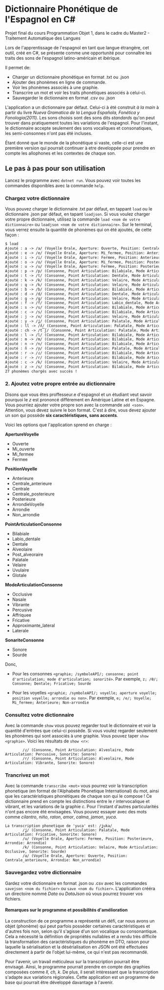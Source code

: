 # Dictionnaire Phonétique de l'Espagnol en C#
Projet final du cours Programmation Objet 1, dans le cadre du Master2 - Traitement Automatique des Langues

Lors de l'apprentissage de l'espagnol en tant que langue étrangère, cet outil, créé en C#, se présente comme une opportunité pour connaître les traits des sons de l'espagnol latino-américain et ibérique. 

Il permet de:
- Charger un dictionnaire phonétique en format .txt ou .json
- Ajouter des phonèmes en ligne de commande.
- Voir les phonèmes associés à une graphie.
- Transcrire un mot et voir les traits phonétiques associés à celui-ci.
- Sauvegarder le dictionnaire en format .csv ou .json

L'application a un dictionnaire par défaut. Celui-ci à été construit _à la main_ à partir  du livre _Nueva Gramatica de la Lengua Española, Fonética y Fonologia(2011)_. Les sons choisis sont des sons dits _standards_ qu'on peut trouver dans pratiquement toutes les variations de l'espagnol. Pour l'instant, le dictionnaire accepte seulement des sons vocaliques et consonatiques, les semi-consonnes n'ont pas été incluses. 

Étant donné que le monde de la phonétique si vaste, celle-ci est une première version qui pourrait continuer à etre developpée pour prendre en compte les allophones et les contextes de chaque son. 

## Le pas à pas pour son utilisation

Lancez le programme avec `dotnet run`. Vous pouvez voir toutes les commandes disponibles avec la commande `help`.

###  Chargez votre dictionnaire
Vous pouvez charger le dictionnaire .txt par défaut, en tappant `load` ou le dictionnaire .json par défaut, en tapant `loadjson`. Si vous voulez charger votre propre dictionnaire, utilisez la commande `load <nom de votre dictionnaire>` ou `loadjson <nom de votre dictionnaire>`. Sur le terminal, vous verrez ensuite la quantité de phonèmes qui on été ajoutés, de cette façon : 

```markdown
$ load
Ajouté : a -> /a/ (Voyelle Orale, Aperture: Ouverte, Position: Centrale_anterieure, Arrondie: Non_arrondie)
Ajouté : e -> /e/ (Voyelle Orale, Aperture: Mi_fermee, Position: Anterieure, Arrondie: Non_arrondie)
Ajouté : i -> /i/ (Voyelle Orale, Aperture: Fermee, Position: Anterieure, Arrondie: Non_arrondie)
Ajouté : o -> /o/ (Voyelle Orale, Aperture: Mi_fermee, Position: Posterieure, Arrondie: Arrondie)
Ajouté : u -> /u/ (Voyelle Orale, Aperture: Fermee, Position: Posterieure, Arrondie: Arrondie)
Ajouté : p -> /p/ (Consonne, Point Articulation: Bilabiale, Mode Articulation: Occlusive, Sonorite: Sourde)
Ajouté : t -> /t/ (Consonne, Point Articulation: Dentale, Mode Articulation: Occlusive, Sonorite: Sourde)
Ajouté : k -> /k/ (Consonne, Point Articulation: Velaire, Mode Articulation: Occlusive, Sonorite: Sourde)
Ajouté : q -> /k/ (Consonne, Point Articulation: Velaire, Mode Articulation: Occlusive, Sonorite: Sourde)
Ajouté : b -> /b/ (Consonne, Point Articulation: Bilabiale, Mode Articulation: Occlusive, Sonorite: Sonore)
Ajouté : d -> /d/ (Consonne, Point Articulation: Dentale, Mode Articulation: Occlusive, Sonorite: Sonore)
Ajouté : g -> /g/ (Consonne, Point Articulation: Velaire, Mode Articulation: Occlusive, Sonorite: Sourde)
Ajouté : f -> /f/ (Consonne, Point Articulation: Labio_dentale, Mode Articulation: Fricative, Sonorite: Sourde)
Ajouté : s -> /s/ (Consonne, Point Articulation: Bilabiale, Mode Articulation: Fricative, Sonorite: Sourde)
Ajouté : c -> /s/ (Consonne, Point Articulation: Bilabiale, Mode Articulation: Fricative, Sonorite: Sourde)
Ajouté : j -> /x/ (Consonne, Point Articulation: Velaire, Mode Articulation: Fricative, Sonorite: Sourde)
Ajouté : y -> /ʝ/ (Consonne, Point Articulation: Palatale, Mode Articulation: Fricative, Sonorite: Sonore)
Ajouté : ll -> /ʎ/ (Consonne, Point Articulation: Palatale, Mode Articulation: Laterale, Sonorite: Sonore)
Ajouté : ch -> /t͡ʃ/ (Consonne, Point Articulation: Palatale, Mode Articulation: Affriquee, Sonorite: Sourde)
Ajouté : l -> /l/ (Consonne, Point Articulation: Bilabiale, Mode Articulation: Laterale, Sonorite: Sonore)
Ajouté : m -> /m/ (Consonne, Point Articulation: Bilabiale, Mode Articulation: Nasale, Sonorite: Sonore)
Ajouté : n -> /n/ (Consonne, Point Articulation: Bilabiale, Mode Articulation: Nasale, Sonorite: Sonore)
Ajouté : ñ -> /ɲ/ (Consonne, Point Articulation: Palatale, Mode Articulation: Nasale, Sonorite: Sonore)
Ajouté : r -> /ɾ/ (Consonne, Point Articulation: Bilabiale, Mode Articulation: Percusive, Sonorite: Sonore)
Ajouté : r -> /r/ (Consonne, Point Articulation: Bilabiale, Mode Articulation: Vibrante, Sonorite: Sonore)
Ajouté : c -> /k/ (Consonne, Point Articulation: Velaire, Mode Articulation: Occlusive, Sonorite: Sourde)
Ajouté : z -> /s/ (Consonne, Point Articulation: Bilabiale, Mode Articulation: Fricative, Sonorite: Sourde)
27 phonèmes chargés avec succès !
```

### 2. Ajoutez votre propre entrée au dictionnaire
Disons que vous êtes proffesseur.e d'espagnol et un étudiant veut savoir pourquoi le _z_ est prononcé différement en Amérique Latine et en Espagne. Vous pourriez ajouter votre propre son avec la commande `add <son>`. Attention, vous devez suivre le bon format. C'est à dire, vous devez ajouter un son qui possède __six caractéristiques, sans accents__. 

Voici les options que l'application sprend en charge :

__ApertureVoyelle__
- Ouverte
- Mi_ouverte
- Mi_fermee
- Fermee

__PositionVoyelle__
- Anterieure
- Centrale_anterieure
- Centrale
- Centrale_posterieure
- Posterieure
- ArrondieVoyelle
- Arrondie
- Non_arrondie

__PointArticulationConsonne__
- Bilabiale
- Labio_dentale
- Dentale
- Alveolaire
- Post_alveoraire
- Palatale
- Velaire
- Uvulaire
- Glotale

__ModeArticulationConsonne__
- Occlusive
- Nasale
- Vibrante
- Percusive
- Affriquee
- Fricative
- Approximante_lateral
- Laterale

__SonariteConsonne__
- Sonore
- Sourde

Donc, 
- Pour les consonnes `<graphie; /symboleAPI/; consonne; point d'articulation; mode d'articulation; sonorité>`. 
Par exemple, `z; /θ/; Consonne; Dentale; Fricative; Sourde`

- Pour les voyelles `<graphie; /symboleAPI/; voyelle; aperture voyelle; position voyelle; arrondie ou non>`.
 Par exemple, `e; /e/; Voyelle; Mi_fermee; Anterieure; Non-arrondie`


### Consultez votre dictionnaire
Avec la commande `show` vous pouvez regarder tout le dictionnaire et voir la quantité d'entrées que celui-ci possède. Si vous voulez regarder seulement les phonèmes qui sont associés à une graphie. Vous pouvez taper `show <graphie>`. Voici les résultats de `show <r>`:

```Phonèmes associés à 'r':
        /ɾ/ (Consonne, Point Articulation: Alveolaire, Mode Articulation: Percusive, Sonorite: Sonore)
        /r/ (Consonne, Point Articulation: Alveolaire, Mode Articulation: Vibrante, Sonorite: Sonore)
```


### Trancrivez un mot
Avec la commande `transcribe <mot>` vous pourrez voir la transcription phonetique (en format de l'Alphabete Phonetique International) du mot, ainsi que les caractéristiques phonétiques de chaque son qui le compose ! Ce dictionnaire prend en compte les distinctions entre le _r_ intervocalique et vibrant, et les variations de la graphie _c_. Pour l'instant d'autres particularités n'ont pas encore été envisagées.
Vous pouvez essayer avec des mots comme _cilantro_, _niño_, _raton_, _amor_, _calma_, _jamon_, _yuca_.  

```
La transcription phonetique de 'yuca' est: /ʝuka/
        /ʝ/ (Consonne, Point Articulation: Palatale, Mode Articulation: Fricative, Sonorite: Sonore)
        /u/ (Voyelle Orale, Aperture: Fermee, Position: Posterieure, Arrondie: Arrondie)
        /k/ (Consonne, Point Articulation: Velaire, Mode Articulation: Occlusive, Sonorite: Sourde)
        /a/ (Voyelle Orale, Aperture: Ouverte, Position: Centrale_anterieure, Arrondie: Non_arrondie)
```

### Sauvegardez votre dictionnaire 
Gardez votre dictionnaire en format .json ou .csv avec les commandes `savejson <nom du fichier>` ou `save <nom du fichier>`. L'application crééra un directoire nommé _Data_ ou _DataJson_ où vous pourrez trouver vos fichiers.

#### Remarques sur le programme et possibilités d'amélioration
La construction de ce programme a représenté un défi, car nous avons un objet (phonème) qui peut parfois posséder certaines caractéristiques et d'autres fois non, selon qu'il s'agisse d'un son vocalique ou consonantique. Cela a nécessité la définition de propriétés nullables et a rendu très difficile la transformation des caractéristiques du phonème en DTO, raison pour laquelle la sérialisation et la désérialisation en JSON ont été effectuées directement à partir de l'objet lui-même, ce qui n'est pas recommandé.

Pour l'avenir, un travail méticuleux sur la transcription pourrait être envisagé. Ainsi, le programme pourrait prendre en compte des graphies composées comme _ll, ch, k_. De plus, il serait intéressant que la transcription s'adapte aux variations régionales. Cette application est un programme de base qui pourrait être développé davantage à l'avenir.

